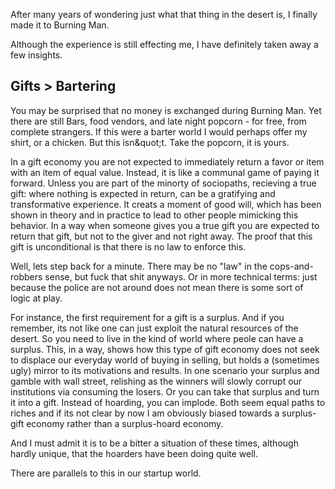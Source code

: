 
After many years of wondering just what that thing in the desert is, I finally made it to Burning Man.

Although the experience is still effecting me, I have definitely taken away a few insights.

## Gifts > Bartering

You may be surprised that no money is exchanged during Burning Man.
Yet there are still Bars, food vendors, and late night popcorn - for free, from complete strangers.
If this were a barter world I would perhaps offer my shirt, or a chicken.
But this isn&amp;quot;t.  Take the popcorn, it is yours.

In a gift economy you are not expected to immediately return a favor or item with an item of equal value.
Instead, it is like a communal game of paying it forward.
Unless you are part of the minorty of sociopaths, recieving a true gift: where nothing is expected in return, can be a gratifying and transformative experience.
It creats a moment of good will, which has been shown in theory and in practice to lead to other people mimicking this behavior.
In a way when someone gives you a true gift you are expected to return that gift, but not to the giver and not right away.
The proof that this gift is unconditional is that there is no law to enforce this.

Well, lets step back for a minute.  There may be no &quot;law&quot; in the cops-and-robbers sense, but fuck that shit anyways.
Or in more technical terms: just because the police are not around does not mean there is some sort of logic at play.

For instance, the first requirement for a gift is a surplus.  And if you remember, its not like one can just exploit the natural resources of the desert.
So you need to live in the kind of world where peole can have a surplus.
This, in a way, shows how this type of gift economy does not seek to displace our everyday world of buying in selling, but holds a (sometimes ugly) mirror to its motivations and results.
In one scenario your surplus and gamble with wall street, relishing as the winners will slowly corrupt our institutions via consuming the losers.
Or you can take that surplus and turn it into a gift.  Instead of hoarding, you can implode.
Both seem equal paths to riches and if its not clear by now I am obviously biased towards a surplus-gift economy rather than a surplus-hoard economy.

And I must admit it is to be a bitter a situation of these times, although hardly unique, that the hoarders have been doing quite well.

There are parallels to this in our startup world.


